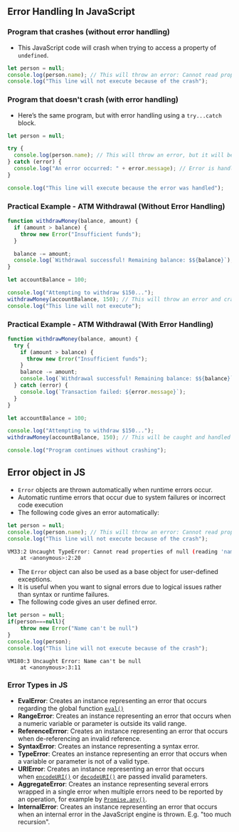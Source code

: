 ## Error Handling In JavaScript
### Program that crashes (without error handling)
- This JavaScript code will crash when trying to access a property of `undefined`.
```javascript
let person = null;
console.log(person.name); // This will throw an error: Cannot read property 'name' of null
console.log("This line will not execute because of the crash");
```

### Program that doesn't crash (with error handling)
- Here’s the same program, but with error handling using a `try...catch` block.
```js
let person = null;

try {
  console.log(person.name); // This will throw an error, but it will be caught
} catch (error) {
  console.log("An error occurred: " + error.message); // Error is handled here
}

console.log("This line will execute because the error was handled");
```

### Practical Example - ATM Withdrawal (Without Error Handling)
```js
function withdrawMoney(balance, amount) {
  if (amount > balance) {
    throw new Error("Insufficient funds");
  }

  balance -= amount;
  console.log(`Withdrawal successful! Remaining balance: $${balance}`);
}

let accountBalance = 100;

console.log("Attempting to withdraw $150...");
withdrawMoney(accountBalance, 150); // This will throw an error and crash
console.log("This line will not execute");

```

### Practical Example - ATM Withdrawal (With Error Handling)
``` js
function withdrawMoney(balance, amount) {
  try {
    if (amount > balance) {
      throw new Error("Insufficient funds");
    }
    balance -= amount;
    console.log(`Withdrawal successful! Remaining balance: $${balance}`);
  } catch (error) {
    console.log(`Transaction failed: ${error.message}`);
  }
}

let accountBalance = 100;

console.log("Attempting to withdraw $150...");
withdrawMoney(accountBalance, 150); // This will be caught and handled

console.log("Program continues without crashing");
```

## Error object in JS
- `Error` objects are thrown automatically when runtime errors occur.
- Automatic runtime errors that occur due to system failures or incorrect code execution
- The following code gives an error automatically: 
```js
let person = null;
console.log(person.name); // This will throw an error: Cannot read property 'name' of null
console.log("This line will not execute because of the crash");
```

```bash
VM33:2 Uncaught TypeError: Cannot read properties of null (reading 'name')
    at <anonymous>:2:20
```

- The `Error` object can also be used as a base object for user-defined exceptions.
-  It is useful when you want to signal errors due to logical issues rather than syntax or runtime failures.
- The following code gives an user defined error.
```js
let person = null;
if(person===null){
    throw new Error("Name can't be null")
}
console.log(person);
console.log("This line will not execute because of the crash");
```

```shell
VM180:3 Uncaught Error: Name can't be null
    at <anonymous>:3:11
```

### Error Types in JS
- **EvalError**: Creates an instance representing an error that occurs regarding the global function [`eval()`](https://developer.mozilla.org/en-US/docs/Web/JavaScript/Reference/Global_Objects/eval)
- **RangeError**: Creates an instance representing an error that occurs when a numeric variable or parameter is outside its valid range.
- **ReferenceErrror**: Creates an instance representing an error that occurs when de-referencing an invalid reference.
- **SyntaxError**: Creates an instance representing a syntax error.
- **TypeError**: Creates an instance representing an error that occurs when a variable or parameter is not of a valid type.
- **URIError**: Creates an instance representing an error that occurs when [`encodeURI()`](https://developer.mozilla.org/en-US/docs/Web/JavaScript/Reference/Global_Objects/encodeURI) or [`decodeURI()`](https://developer.mozilla.org/en-US/docs/Web/JavaScript/Reference/Global_Objects/decodeURI) are passed invalid parameters.
- **AggregateError**: Creates an instance representing several errors wrapped in a single error when multiple errors need to be reported by an operation, for example by [`Promise.any()`](https://developer.mozilla.org/en-US/docs/Web/JavaScript/Reference/Global_Objects/Promise/any).
- **InternalError**: Creates an instance representing an error that occurs when an internal error in the JavaScript engine is thrown. E.g. "too much recursion".